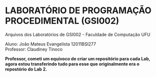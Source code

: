 # LABORATÓRIO DE PROGRAMAÇÃO PROCEDIMENTAL (GSI002)
Arquivos dos Laboratórios de GSI002 - Faculdade de Computação UFU

Aluno: João Mateus Evangelista 12011BSI277<br/>
Professor: Claudiney Tinoco

**Professor, cometi um equivoco de criar um repositório para cada Lab, agora estou transferindo tudo para esse que originalmente era o repostório do Lab 2.**
